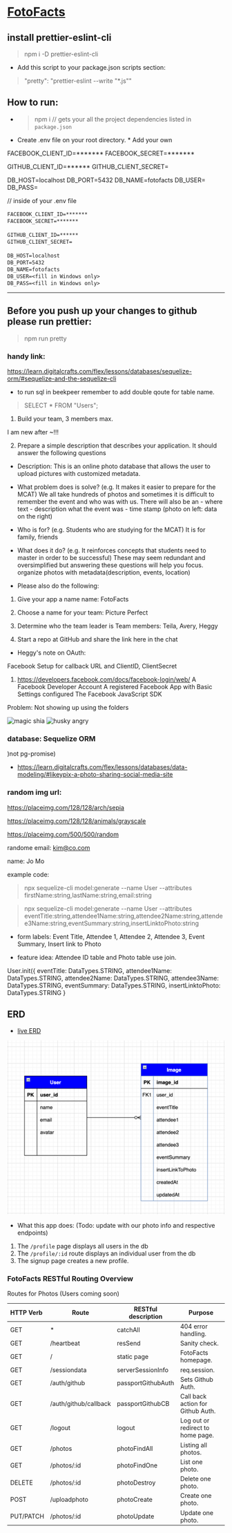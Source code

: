 # [FotoFacts](https://github.com/heggy231/FotoFacts)

## install prettier-eslint-cli
> npm i -D prettier-eslint-cli

* Add this script to your package.json scripts section: 
> "pretty": "prettier-eslint --write \"*.js\""

## How to run:
- > npm i // gets your all the project dependencies listed in `package.json`
- Create .env file on your root directory.  * Add your own

FACEBOOK_CLIENT_ID=*******
FACEBOOK_SECRET=*******

GITHUB_CLIENT_ID=******
GITHUB_CLIENT_SECRET=

DB_HOST=localhost
DB_PORT=5432
DB_NAME=fotofacts
DB_USER=<fill in Windows only>
DB_PASS=<fill in Windows only>

// inside of your .env file
```
FACEBOOK_CLIENT_ID=*******
FACEBOOK_SECRET=*******

GITHUB_CLIENT_ID=******
GITHUB_CLIENT_SECRET=

DB_HOST=localhost
DB_PORT=5432
DB_NAME=fotofacts
DB_USER=<fill in Windows only>
DB_PASS=<fill in Windows only>
```
<hr>

## Before you push up your changes to github please run prettier:
> npm run pretty 

### handy link:
https://learn.digitalcrafts.com/flex/lessons/databases/sequelize-orm/#sequelize-and-the-sequelize-cli

- to run sql in beekpeer remember to add double qoute for table name.
> SELECT * FROM "Users";

1. Build your team, 3 members max.

I am new after ~!!!

2.  Prepare a simple description that describes your application. It should answer the following questions

- Description: This is an online photo database that allows the user to upload pictures with customized metadata.

- What problem does is solve? (e.g. It makes it easier to prepare for the MCAT)
  We all take hundreds of photos and sometimes it is difficult to remember the event and who was with us. There will also be an - where text - description what the event was - time stamp
  (photo on left: data on the right)

- Who is for? (e.g. Students who are studying for the MCAT)
  It is for family, friends

- What does it do? (e.g. It reinforces concepts that students need to master in order to be successful)
  These may seem redundant and oversimplified but answering these questions will help you focus.
  organize photos with metadata(description, events, location)

* Please also do the following:

1. Give your app a name
   name: FotoFacts

2. Choose a name for your team: Picture Perfect

3. Determine who the team leader is
   Team members: Teila, Avery, Heggy

4. Start a repo at GitHub and share the link here in the chat

- Heggy's note on OAuth:

Facebook Setup for callback URL and ClientID, ClientSecret
1. https://developers.facebook.com/docs/facebook-login/web/
    A Facebook Developer Account
    A registered Facebook App with Basic Settings configured
    The Facebook JavaScript SDK


Problem:
Not showing up using the folders

<img src="https://media.tenor.com/images/60ca41c887fc2d1c204ba661677f26e3/tenor.gif" alt="magic shia">

<img src="https://cdn.glitch.com/cb093bfd-142f-45b3-bdb4-52ff49e0a1c2%2Fgrumpy.gif?v=1619841777278" alt="husky angry">

### database: Sequelize ORM
 )not pg-promise)
- https://learn.digitalcrafts.com/flex/lessons/databases/data-modeling/#likeypix-a-photo-sharing-social-media-site

### random img url:
https://placeimg.com/128/128/arch/sepia

https://placeimg.com/128/128/animals/grayscale

https://placeimg.com/500/500/random

randome email: 
kim@co.com

name: Jo Mo

example code:
> npx sequelize-cli model:generate --name User --attributes firstName:string,lastName:string,email:string


> npx sequelize-cli model:generate --name User --attributes eventTitle:string,attendee1Name:string,attendee2Name:string,attendee3Name:string,eventSummary:string,insertLinktoPhoto:string

- form labels:
Event Title, Attendee 1,  Attendee 2, Attendee 3, Event Summary, Insert  link to Photo

- feature idea:
Attendee ID table and Photo table use join.

User.init({
  eventTitle: DataTypes.STRING,
  attendee1Name: DataTypes.STRING,
  attendee2Name: DataTypes.STRING,
  attendee3Name: DataTypes.STRING,
  eventSummary: DataTypes.STRING,
  insertLinktoPhoto: DataTypes.STRING
}

## ERD
- [live ERD](https://app.diagrams.net/#G1kp7jivxXKaWsECSBpltwKVHOv3m3nlXI)

![erd](./public/images/wireframe.png)

- What this app does: (Todo: update with our photo info and respective endpoints)
1. The `/profile` page displays all users in the db
1. The `/profile/:id` route displays an individual user from the db
1. The signup page creates a new profile.

### FotoFacts RESTful Routing Overview

Routes for Photos (Users coming soon)

| HTTP Verb | Route       | RESTful description | Purpose |
| :-------- | ----------- | ------------------- | --------------------|
| GET       | *     | catchAll         | 404 error handling. |
| GET       | /heartbeat | resSend          | Sanity check. |
| GET  | /     | static page         | FotoFacts homepage. |
| GET       | /sessiondata | serverSessionInfo          | req.session. |
| GET       | /auth/github | passportGithubAuth          | Sets Github Auth. |
| GET       | /auth/github/callback | passportGithubCB         | Call back action for Github Auth. |
| GET       | /logout | logout          | Log out or redirect to home page. |
| GET       | /photos | photoFindAll          | Listing all photos. |
| GET       | /photos/:id | photoFindOne          | List one photo. |
| DELETE       | /photos/:id | photoDestroy          | Delete one photo. |
| POST      | /uploadphoto     | photoCreate        | Create one photo. |
| PUT/PATCH      | /photos/:id     | photoUpdate        | Update one photo. |


